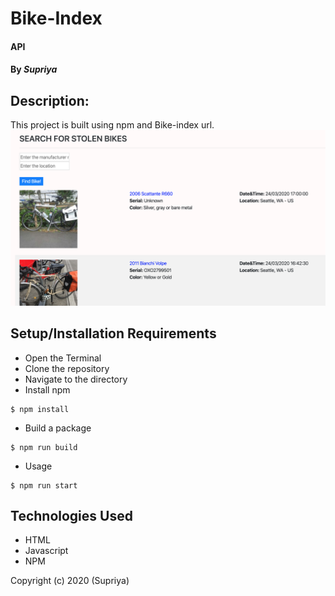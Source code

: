 # **Bike-Index**

#### API

#### By _**Supriya**_

## Description:

This project is built using npm and Bike-index url.
![Screenshot](https://github.com/priyaraj7/Bike-Index/raw/master/img/Screenshot.png)

## Setup/Installation Requirements

- Open the Terminal
- Clone the repository
- Navigate to the directory
- Install npm

```
$ npm install
```

- Build a package

```
$ npm run build
```

- Usage

```
$ npm run start
```

## Technologies Used

- HTML
- Javascript
- NPM

Copyright (c) 2020 (Supriya)
